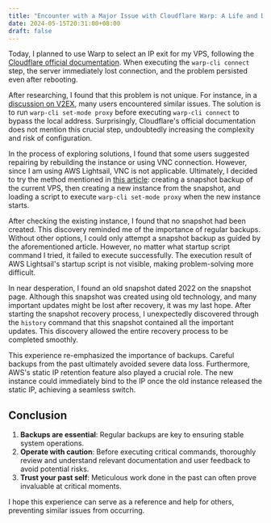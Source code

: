 ```yaml
---
title: "Encounter with a Major Issue with Cloudflare Warp: A Life and Death Rescue for VPS"
date: 2024-05-15T20:31:00+08:00
draft: false
---
```


Today, I planned to use Warp to select an IP exit for my VPS, following the [Cloudflare official documentation](https://developers.cloudflare.com/warp-client/get-started/linux/). When executing the `warp-cli connect` step, the server immediately lost connection, and the problem persisted even after rebooting.

After researching, I found that this problem is not unique. For instance, in a [discussion on V2EX](https://www.v2ex.com/t/933725), many users encountered similar issues. The solution is to run `warp-cli set-mode proxy` before executing `warp-cli connect` to bypass the local address. Surprisingly, Cloudflare's official documentation does not mention this crucial step, undoubtedly increasing the complexity and risk of configuration.

In the process of exploring solutions, I found that some users suggested repairing by rebuilding the instance or using VNC connection. However, since I am using AWS Lightsail, VNC is not applicable. Ultimately, I decided to try the method mentioned in [this article](https://www.4os.org/2022/02/14/aws-lightsail-ssh-%E6%8C%82%E6%8E%89%E5%A6%82%E4%BD%95%E7%99%BB%E5%BD%95/): creating a snapshot backup of the current VPS, then creating a new instance from the snapshot, and loading a script to execute `warp-cli set-mode proxy` when the new instance starts.

After checking the existing instance, I found that no snapshot had been created. This discovery reminded me of the importance of regular backups. Without other options, I could only attempt a snapshot backup as guided by the aforementioned article. However, no matter what startup script command I tried, it failed to execute successfully. The execution result of AWS Lightsail's startup script is not visible, making problem-solving more difficult.

In near desperation, I found an old snapshot dated 2022 on the snapshot page. Although this snapshot was created using old technology, and many important updates might be lost after recovery, it was my last hope. After starting the snapshot recovery process, I unexpectedly discovered through the `history` command that this snapshot contained all the important updates. This discovery allowed the entire recovery process to be completed smoothly.

This experience re-emphasized the importance of backups. Careful backups from the past ultimately avoided severe data loss. Furthermore, AWS's static IP retention feature also played a crucial role. The new instance could immediately bind to the IP once the old instance released the static IP, achieving a seamless switch.

## Conclusion

1. **Backups are essential**: Regular backups are key to ensuring stable system operations.
2. **Operate with caution**: Before executing critical commands, thoroughly review and understand relevant documentation and user feedback to avoid potential risks.
3. **Trust your past self**: Meticulous work done in the past can often prove invaluable at critical moments.

I hope this experience can serve as a reference and help for others, preventing similar issues from occurring.